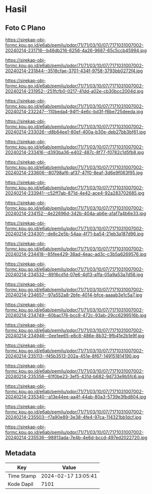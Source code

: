 # Hasil

## Foto C Plano

https://sirekap-obj-formc.kpu.go.id/e6ab/pemilu/pdpr/71/71/03/10/07/7171031007002-20240214-231716--b48db216-6256-4a26-9687-65c5ccb45994.jpg

https://sirekap-obj-formc.kpu.go.id/e6ab/pemilu/pdpr/71/71/03/10/07/7171031007002-20240214-231844--3518cfae-3701-434f-9758-3793bb0272f4.jpg

https://sirekap-obj-formc.kpu.go.id/e6ab/pemilu/pdpr/71/71/03/10/07/7171031007002-20240214-231952--251fcfb0-0217-41dd-a02e-cb30bcc2004d.jpg

https://sirekap-obj-formc.kpu.go.id/e6ab/pemilu/pdpr/71/71/03/10/07/7171031007002-20240214-232247--110beda4-94f1-4e6c-bd3f-f6be725deeda.jpg

https://sirekap-obj-formc.kpu.go.id/e6ab/pemilu/pdpr/71/71/03/10/07/7171031007002-20240214-233026--d8b64ee1-80ef-400a-b30e-deb27bb3bf61.jpg

https://sirekap-obj-formc.kpu.go.id/e6ab/pemilu/pdpr/71/71/03/10/07/7171031007002-20240214-233416--d393ba36-e402-487c-8f77-f0782c1d5fb8.jpg

https://sirekap-obj-formc.kpu.go.id/e6ab/pemilu/pdpr/71/71/03/10/07/7171031007002-20240214-233606--80798af6-af37-47f0-8eaf-3d6e9f063f95.jpg

https://sirekap-obj-formc.kpu.go.id/e6ab/pemilu/pdpr/71/71/03/10/07/7171031007002-20240214-233941--c52ff7ab-871d-4e42-ace4-92a283702685.jpg

https://sirekap-obj-formc.kpu.go.id/e6ab/pemilu/pdpr/71/71/03/10/07/7171031007002-20240214-234152--4e22696d-342b-404a-ab6e-a1af7a4b6e33.jpg

https://sirekap-obj-formc.kpu.go.id/e6ab/pemilu/pdpr/71/71/03/10/07/7171031007002-20240214-234301--de8c2e5b-54aa-4f71-ba54-21eb3a187d96.jpg

https://sirekap-obj-formc.kpu.go.id/e6ab/pemilu/pdpr/71/71/03/10/07/7171031007002-20240214-234418--85fee429-38ad-4eac-ad3c-c3b5a6269576.jpg

https://sirekap-obj-formc.kpu.go.id/e6ab/pemilu/pdpr/71/71/03/10/07/7171031007002-20240214-234532--8916cd1d-07e6-4d13-a1fa-05a9a53a7d56.jpg

https://sirekap-obj-formc.kpu.go.id/e6ab/pemilu/pdpr/71/71/03/10/07/7171031007002-20240214-234657--97a552a8-2bfe-4014-bfce-aaaab3e1c5a7.jpg

https://sirekap-obj-formc.kpu.go.id/e6ab/pemilu/pdpr/71/71/03/10/07/7171031007002-20240214-234749--60bac176-bcc8-472c-93ab-29cc6299516b.jpg

https://sirekap-obj-formc.kpu.go.id/e6ab/pemilu/pdpr/71/71/03/10/07/7171031007002-20240214-234946--0ee1ee65-e8c8-486e-8b32-9fb41e2b1e9f.jpg

https://sirekap-obj-formc.kpu.go.id/e6ab/pemilu/pdpr/71/71/03/10/07/7171031007002-20240214-235113--f45b3513-202a-451e-8f67-149151814190.jpg

https://sirekap-obj-formc.kpu.go.id/e6ab/pemilu/pdpr/71/71/03/10/07/7171031007002-20240214-235356--61f0be23-3ef5-431d-b682-9d733e9b5fc6.jpg

https://sirekap-obj-formc.kpu.go.id/e6ab/pemilu/pdpr/71/71/03/10/07/7171031007002-20240214-235340--a13e44ee-aa4f-44ab-80a3-5739e3fbd804.jpg

https://sirekap-obj-formc.kpu.go.id/e6ab/pemilu/pdpr/71/71/03/10/07/7171031007002-20240214-235503--f7a90e89-3e38-4fe4-97ca-114321bb1dcf.jpg

https://sirekap-obj-formc.kpu.go.id/e6ab/pemilu/pdpr/71/71/03/10/07/7171031007002-20240214-235536--98913ada-7e4b-4e6d-bccd-497ed2022720.jpg


## Metadata

| Key        | Value               |
| ---------- | ------------------- |
| Time Stamp | 2024-02-17 13:05:41 |
| Kode Dapil | 7101                |



